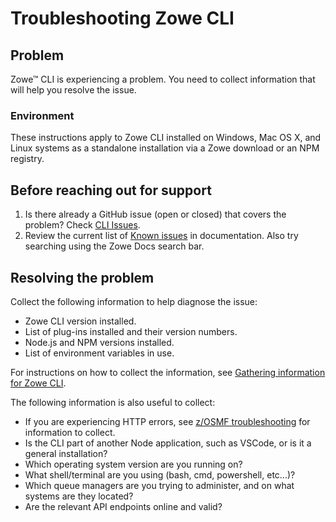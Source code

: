 # Troubleshooting Zowe CLI

## Problem

Zowe&trade; CLI is experiencing a problem. You need to collect information that will help you resolve the issue. 

### Environment

These instructions apply to Zowe CLI installed on Windows, Mac OS X, and Linux systems as a standalone installation via a Zowe download or an NPM registry.

## Before reaching out for support

1. Is there already a GitHub issue (open or closed) that covers the problem? Check [CLI Issues](https://github.com/zowe/zowe-cli/issues).
2. Review the current list of [Known issues](known-cli.md) in documentation. Also try searching using the Zowe Docs search bar.

## Resolving the problem 

Collect the following information to help diagnose the issue:

- Zowe CLI version installed.
- List of plug-ins installed and their version numbers.
- Node.js and NPM versions installed.
- List of environment variables in use.

For instructions on how to collect the information, see [Gathering information for Zowe CLI](mustgather-cli.md).

The following information is also useful to collect:

- If you are experiencing HTTP errors, see [z/OSMF troubleshooting](zosmf-cli.md) for information to collect. 
- Is the CLI part of another Node application, such as VSCode, or is it a general installation?
- Which operating system version are you running on?
- What shell/terminal are you using (bash, cmd, powershell, etc...)?
- Which queue managers are you trying to administer, and on what systems are they located?
- Are the relevant API endpoints online and valid?